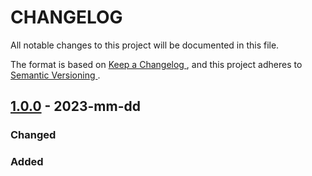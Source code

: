 # CHANGELOG

All notable changes to this project will be documented in this file.

The format is based on [ Keep a Changelog ]( https://keepachangelog.com/en/1.0.0/ ) , and this project adheres
to [ Semantic Versioning ]( https://semver.org/spec/v2.0.0.html ).

## [1.0.0] - 2023-mm-dd

### Changed


### Added


[1.0.0]: url-will-follow




